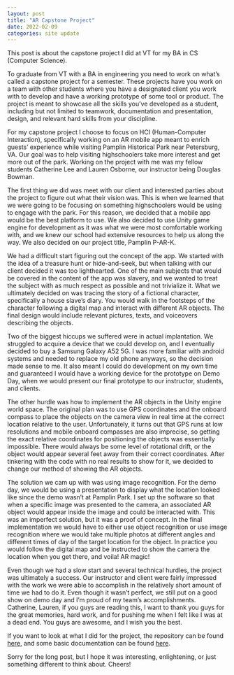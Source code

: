```yaml
---
layout: post
title: "AR Capstone Project"
date: 2022-02-09
categories: site update
---
```


This post is about the capstone project I did at VT for my BA in CS (Computer Science).

To graduate from VT with a BA in engineering you need to work on what’s called a capstone project for a semester. These projects have you work on a team with other students where you have a designated client you work with to develop and have a working prototype of some tool or product. The project is meant to showcase all the skills you’ve developed as a student, including but not limited to teamwork, documentation and presentation, design, and relevant hard skills from your discipline.

For my capstone project I choose to focus on HCI (Human-Computer Interaction), specifically working on an AR mobile app meant to enrich guests’ experience while visiting Pamplin Historical Park near Petersburg, VA. Our goal was to help visiting highschoolers take more interest and get more out of the park. Working on the project with me was my fellow students Catherine Lee and Lauren Osborne, our instructor being Douglas Bowman.

The first thing we did was meet with our client and interested parties about the project to figure out what their vision was. This is when we learned that we were going to be focusing on something highschoolers would be using to engage with the park. For this reason, we decided that a mobile app would be the best platform to use. We also decided to use Unity game engine for development as it was what we were most comfortable working with, and we knew our school had extensive resources to help us along the way. We also decided on our project title, Pamplin P-AR-K.

We had a difficult start figuring out the concept of the app. We started with the idea of a treasure hunt or hide-and-seek, but when talking with our client decided it was too lighthearted. One of the main subjects that would be covered in the content of the app was slavery, and we wanted to treat the subject with as much respect as possible and not trivialize it. What we ultimately decided on was tracing the story of a fictional character, specifically a house slave’s diary. You would walk in the footsteps of the character following a digital map and interact with different AR objects. The final design would include relevant pictures, texts, and voiceovers describing the objects.

Two of the biggest hiccups we suffered were in actual implantation. We struggled to acquire a device that we could develop on, and I eventually decided to buy a Samsung Galaxy A52 5G. I was more familiar with android systems and needed to replace my old phone anyways, so the decision made sense to me. It also meant I could do development on my own time and guaranteed I would have a working device for the prototype on Demo Day, when we would present our final prototype to our instructor, students, and clients.

The other hurdle was how to implement the AR objects in the Unity engine world space. The original plan was to use GPS coordinates and the onboard compass to place the objects on the camera view in real time at the correct location relative to the user. Unfortunately, it turns out that GPS runs at low resolutions and mobile onboard compasses are also imprecise, so getting the exact relative coordinates for positioning the objects was essentially impossible. There would always be some level of rotational drift, or the object would appear several feet away from their correct coordinates. After tinkering with the code with no real results to show for it, we decided to change our method of showing the AR objects.

The solution we cam up with was using image recognition. For the demo day, we would be using a presentation to display what the location looked like since the demo wasn’t at Pamplin Park. I set up the software so that when a specific image was presented to the camera, an associated AR object would appear inside the image and could be interacted with. This was an imperfect solution, but it was a proof of concept. In the final implementation we would have to either use object recognition or use image recognition where we would take multiple photos at different angles and different times of day of the target location for the object. In practice you would follow the digital map and be instructed to show the camera the location when you get there, and voila! AR magic!

Even though we had a slow start and several technical hurdles, the project was ultimately a success. Our instructor and client were fairly impressed with the work we were able to accomplish in the relatively short amount of time we had to do it. Even though it wasn’t perfect, we still put on a good show on demo day and I’m proud of my team’s accomplishments. Catherine, Lauren, if you guys are reading this, I want to thank you guys for the great memories, hard work, and for pushing me when I felt like I was at a dead end. You guys are awesome, and I wish you the best.

If you want to look at what I did for the project, the repository can be found [here](https://git.cs.vt.edu/bensch/pamplin-p-ar-k/-/tree/master/Hello%20AR%20World), and some basic documentation can be found [here](https://docs.google.com/document/d/1GsYiHNEvye2AFMLmXLrCy3dYjvzf2ZLMrBvce86fiwM/edit?usp=sharing).

Sorry for the long post, but I hope it was interesting, enlightening, or just something different to think about. Cheers!
